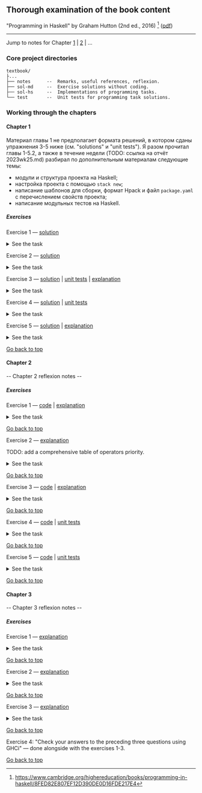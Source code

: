 ## Thorough examination of the book content

"Programming in Haskell" by Graham Hutton (2nd ed., 2016) [^book-website] ([pdf](https://mega.nz/file/b10XkKKD#XLhYfT7GBsJsCgL3Nw0zCKkGzBAAvN2XbiSoIriIK-Y))

---

Jump to notes for Chapter [1](#ch1) | [2](#ch2) | ...


### Core project directories

```
textbook/
├...
├── notes      --  Remarks, useful references, reflexion.
├── sol-md     --  Exercise solutions without coding.
├── sol-hs     --  Implementations of programming tasks.
└── test       --  Unit tests for programming task solutions.
```

### Working through the chapters

<a name="ch1"></a>
#### Chapter 1

Материал главы 1 не предполагает формата решений, в котором сданы упражнения 3-5 ниже (см. "solutions" и "unit tests"). Я разом прочитал главы 1-5.2, а также в течение недели (TODO: ссылка на отчёт 2023wk25.md) разбирал по дополнительным материалам следующие темы:
- модули и структура проекта на Haskell;
- настройка проекта с помощью `stack new`;
- написание шаблонов для сборки, формат Hpack и файл `package.yaml` с перечислением свойств проекта;
- написание модульных тестов на Haskell.

##### Exercises

Exercise 1 &mdash; [solution](./sol-md/Chap1ex1.md)

<details>
<summary>See the task</summary>

There are two possible calculations for the nested application of the `double (double 2)` function on pages 3-4.

Give another possible calculation for the result of `double (double 2)`.

</details>

Exercise 2 &mdash; [solution](./sol-md/Chap1ex2.md)

<details>
<summary>See the task</summary>

Here the `sum` function implementation:
```
sum :: Num x => [x] -> x
sum [] = 0
sum (x:xs) = x + sum xs
```

Show that `sum [x] = x` for any number x.

</details>

Exercise 3 &mdash; [solution](./sol-hs/Chap1ex3.hs) | [unit tests](./test/Chap1ex3test.hs) | [explanation](./sol-md/Chap1ex3.md) 

<details>
<summary>See the task</summary>

Define a function product that produces the product of a list of numbers, and show using your definition that `product [2,3,4] = 24`.

</details>

Exercise 4 &mdash; [solution](./sol-hs/Chap1ex4.hs) | [unit tests](./test/Chap1ex4test.hs)

<details>
<summary>See the task</summary>
Suppose that we define a function called `qsort` by the following two equations:
```
qsort [] = []
qsort (x:xs) = qsort smaller ++ [x] ++ qsort larger
               where
                   smaller = [a | a <- xs, a <= x]
                   larger = [b | b <- xs, b > x]
```

How should the definition of the function `qsort` be modified so that it produces a reverse sorted version of a list?

</details>

Exercise 5 &mdash; [solution](./sol-hs/Chap1ex5.hs) | [explanation](./sol-md/Chap1ex5.md)

<details>
<summary>See the task</summary>

What would be the effect of replacing `<=` by `<` in the original definition of `qsort` (see the previous task)? Hint: consider the example `qsort [2,2,3,1,1]`.

</details>

[Go back to top](#top)

<a name="ch2"></a>
#### Chapter 2

-- Chapter 2 reflexion notes --

##### Exercises

Exercise 1 &mdash; [code](./sol-hs/Chap2ex1.hs) | [explanation](./sol-md/Chap2ex1.md)

<details>
<summary>See the task</summary>

 Work through the examples from this chapter using GHCi.

</details>

[Go back to top](#top)

Exercise 2 &mdash; [explanation](./sol-md/Chap2ex2.md)

TODO: add a comprehensive table of operators priority.

<details>
<summary>See the task</summary>

```
2^3*4
2*3+4*5
2+3*4^5
```

</details>

[Go back to top](#top)

Exercise 3 &mdash; [code](./sol-hs/Chap2ex3.hs) | [explanation](./sol-md/Chap2ex3.md)

<details>
<summary>See the task</summary>

The script below contains three syntactic errors. Correct these errors and then check that your script works properly using GHCi.
```
N = a 'div' length xs
    where
         a = 10
        xs = [1,2,3,4,5]
```

</details>

[Go back to top](#top)

Exercise 4 &mdash; [code](./sol-hs/Chap2ex4.hs) | [unit tests](./test/Chap2ex4test.hs)

<details>
<summary>See the task</summary>

The library function `last` selects the last element of a non-empty list; for example, `last [1,2,3,4,5] = 5`. Show how the function `last` could be defined in terms of the other library functions introduced in this chapter. Can you think of another possible definition?

</details>

[Go back to top](#top)

Exercise 5 &mdash; [code](./sol-hs/Chap2ex5.hs) | [unit tests](./test/Chap2ex5test.hs)

<details>
<summary>See the task</summary>

5. The library function init removes the last element from a non-empty list; for example, `init [1,2,3,4,5] = [1,2,3,4]`. Show how `init` could similarly be defined in two different ways.

</details>

[Go back to top](#top)

<a name="ch3"></a>
#### Chapter 3

-- Chapter 3 reflexion notes --

##### Exercises

Exercise 1 &mdash; [explanation](./sol-md/Chap3ex1.md)

<details>
<summary>See the task</summary>

What are the types of the following values?
```
['a','b','c']

('a','b','c')

[(False,'O'),(True,'1')]

([False,True],['0','1'])

[tail, init, reverse]
```

</details>

[Go back to top](#top)

Exercise 2 &mdash; [explanation](./sol-md/Chap3ex2.md)

<details>
<summary>See the task</summary>

Write down definitions that have the following types; it does not matter what the definitions actually do as long as they are type correct.
```
bools :: [Bool]

nums :: [[Int]]

add :: Int -> Int -> Int -> Int

copy :: a -> (a,a) 

apply :: (a -> b) -> a -> b
```

</details>

[Go back to top](#top)

Exercise 3 &mdash; [explanation](./sol-md/Chap3ex3.md)

<details>
<summary>See the task</summary>

What are the types of the following functions?
```
second xs = head (tail xs)

swap (x,y) = (y,x)

pair x y = (x,y)
 
double x = x*2
 
palindrome xs = reverse xs == xs

twice f x = f (f x)
```
Hint: take care to include the necessary class constraints in the types if the functions are defined using overloaded operators.

</details>

[Go back to top](#top)

Exercise 4: "Check your answers to the preceding three questions using GHCi" &mdash; done alongside with the exercises 1-3.

[Go back to top](#top)

<!-- Chapter template
<a name="chY"></a>
#### Chapter Y

-- Chapter Y reflexion notes --

##### Exercises

Exercise Z &mdash; [code](./sol-hs/ChapYexZ.hs) | [unit tests](./test/ChapYexZtest.hs) | [explanation](./sol-md/ChapYexZ.md)

<details>
<summary>See the task</summary>

-- Task text --

</details>

[Go back to top](#top)
-->


[^book-website]: https://www.cambridge.org/highereducation/books/programming-in-haskell/8FED82E807EF12D390DE0D16FDE217E4
